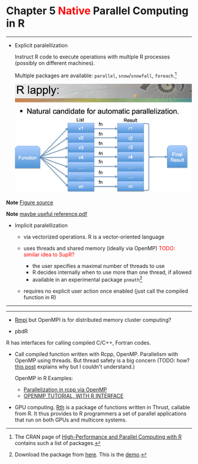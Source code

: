 # Chapter 5 <font color='red'>Native</font> Parallel Computing in R

---

- Explicit paralellization

  Instruct R code to execute operations with multiple R processes (possibly on different machines).
  
  Multiple packages are available: `parallel`, `snow`/`snowfall`, `foreach`.[^R_hpc_packages]  
  
  ![](./figures/R_lapply.jpg) 
  
 **Note** [Figure source](http://www.nimbios.org/tutorials/talks/Pragnesh-talk.pdf) 
 
 **Note** [maybe useful reference.pdf](http://www.labs.hpe.com/research/systems-research/R-workshop/luke-talk1.pdf) 

- Implicit paralellization

  * via vectorized operations. R is a vector-oriented language
  
  * uses threads and shared memory (ideally via OpenMP) <font color='red'>TODO: similar idea to SupR?</font>
    + the user specifies a maximal number of threads to use
    + R decides internally when to use more than one thread, if allowed
    + available in an experimental package `pnmath`[^pnmath_archive]

  * requires no explicit user action once enabled (just call the compiled function in R)


---

[^R_hpc_packages]: The CRAN page of [High-Performance and Parallel Computing with R](https://cran.r-project.org/web/views/HighPerformanceComputing.html) contains such a list of packages.
[^pnmath_archive]: Download the package from [here](http://homepage.stat.uiowa.edu/~luke/R/experimental/). This is the [demo](https://www.olcf.ornl.gov/wp-content/uploads/2011/07/Lecture3.pdf).

---

- [Rmpi](https://bioinfomagician.wordpress.com/2013/11/25/mpi-tutorial-for-r-rmpi/) but OpenMPI is for distributed memory cluster computing?

- pbdR

R has interfaces for calling compiled C/C++, Fortran codes. 

- Call compiled function written with Rcpp, OpenMP. Parallelism with OpenMP using threads. But thread safety is a big concern (TODO: how? [this post](https://wrathematics.github.io/RparallelGuide/#r-and-thread-safety) explains why but I couldn't understand.)

  OpenMP in R Examples:

    - [Parallelization in rcpp via OpenMP](https://wbnicholson.wordpress.com/2014/07/10/parallelization-in-rcpp-via-openmp/)
    - [OPENMP TUTORIAL, WITH R INTERFACE](https://matloff.wordpress.com/2015/01/16/openmp-tutorial-with-r-interface/)

- GPU computing. [Rth](https://github.com/Rth-org/Rth) is a package of functions written in Thrust, callable from R. It thus provides to R programmers a set of parallel applications that run on both GPUs and multicore systems.